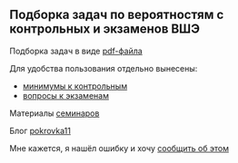 Подборка задач по вероятностям с контрольных и экзаменов ВШЭ
------------------------------------------------------------

Подборка задач в виде [pdf-файла](https://github.com/bdemeshev/probability_hse_exams/raw/master/probability_hse_exams.pdf)

Для удобства пользования отдельно вынесены:

* [минимумы к контрольным](https://github.com/bdemeshev/probability_hse_exams/raw/master/excerpt_minima.pdf)
* [вопросы к экзаменам](https://github.com/bdemeshev/probability_hse_exams/raw/master/excerpt_exam_questions.pdf)


Материалы [семинаров](https://bdemeshev.github.io/pr201/)

Блог [pokrovka11](https://pokrovka11.wordpress.com)

Мне кажется, я нашёл ошибку и хочу [сообщить об этом](https://github.com/bdemeshev/probability_hse_exams/issues/new?assignees=&labels=&template=--------.md&title=%D0%9E%D0%BF%D0%B5%D1%87%D0%B0%D1%82%D0%BA%D0%B0%3A+%D0%BA%D1%80+7+%D0%B7%D0%B0+3030-3031+%D0%B3%D0%BE%D0%B4%2C+%D0%B7%D0%B0%D0%B4%D0%B0%D1%87%D0%B0+25)
